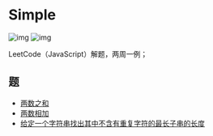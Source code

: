 # Simple

![img](https://img.shields.io/github/license/icepy/simple.svg) ![img](https://img.shields.io/github/last-commit/icepy/simple/master.svg)

LeetCode（JavaScript）解题，两周一例；

## 题

- [两数之和](./src/i_1.ts)
- [两数相加](./src/i_2.ts)
- [给定一个字符串找出其中不含有重复字符的最长子串的长度](./src/i_3.ts)